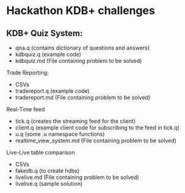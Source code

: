 # Hackathon KDB+ challenges

## KDB+ Quiz System:
- qna.q (contains dictionary of questions and answers)
- kdbquiz.q (example code)
- kdbquiz.md (File containing problem to be solved)

Trade Reporting:
- CSVs
- tradereport.q (example code)
- tradereport.md (File containing problem to be solved)

Real-Time feed
- tick.q (creates the streaming feed for the client)
- client.q (example client code for subscribing to the feed in tick.q)
- u.q (some .u namespace functions)
- realtime_view_system.md (File containing problem to be solved)

Live-Live table comparison
- CSVs
- fakedb.q (to create hdbs)
- livelive.md (File containing problem to be solved)
- livelive.q (sample solution)



